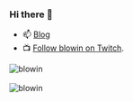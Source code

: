 ### Hi there 👋

- 📫 [Blog](https://blowin.github.io/portfolio/)
- 📺 [Follow blowin on Twitch](https://www.twitch.tv/dsisdead).

<!--
**blowin/blowin** is a ✨ _special_ ✨ repository because its `README.md` (this file) appears on your GitHub profile.

Here are some ideas to get you started:

- 🔭 I’m currently working on ...
- 🌱 I’m currently learning ...
- 👯 I’m looking to collaborate on ...
- 🤔 I’m looking for help with ...
- 💬 Ask me about ...
- 📫 How to reach me: ...
- 😄 Pronouns: ...
- ⚡ Fun fact: ...
-->

<div>
  <img align="center" src="https://github-readme-stats.vercel.app/api?username=blowin&show_icons=true&theme=dark" alt="blowin" />
<div/>
<br />
  
<div>
  <img align="center" src="https://github-readme-stats.vercel.app/api/top-langs/?username=blowin&layout=compact&hide=html&theme=dark" alt="blowin" />
<div/>
<br />
